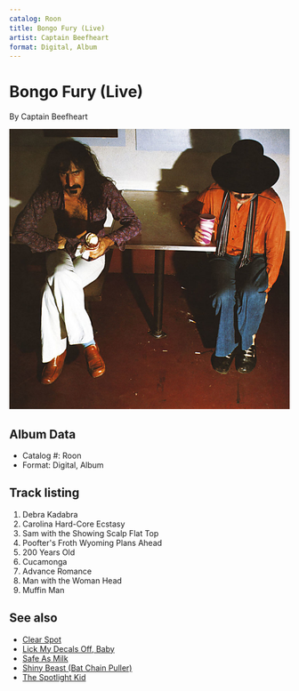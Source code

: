 ```yaml
---
catalog: Roon
title: Bongo Fury (Live)
artist: Captain Beefheart
format: Digital, Album
---
```


# Bongo Fury (Live)

By Captain Beefheart

![](../../assets/albumcovers/Captain_Beefheart-Bongo_Fury_Live.png)

## Album Data

- Catalog #: Roon
- Format: Digital, Album


## Track listing


1. Debra Kadabra
2. Carolina Hard-Core Ecstasy
3. Sam with the Showing Scalp Flat Top
4. Poofter's Froth Wyoming Plans Ahead
5. 200 Years Old
6. Cucamonga
7. Advance Romance
8. Man with the Woman Head
9. Muffin Man


## See also

- [Clear Spot](Clear_Spot.md)
- [Lick My Decals Off, Baby](Lick_My_Decals_Off__Baby.md)
- [Safe As Milk](Safe_As_Milk.md)
- [Shiny Beast (Bat Chain Puller)](Shiny_Beast_Bat_Chain_Puller.md)
- [The Spotlight Kid](The_Spotlight_Kid.md)
